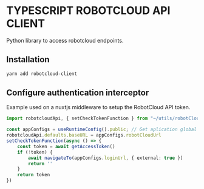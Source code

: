 # TYPESCRIPT ROBOTCLOUD API CLIENT

Python library to access robotcloud endpoints.

## Installation

```bash
yarn add robotcloud-client
```

## Configure authentication interceptor

Example used on a nuxtjs middleware to setup the RobotCloud API token.
```typescript
import robotcloudApi, { setCheckTokenFunction } from "~/utils/robotCloudApi";

const appConfigs = useRuntimeConfig().public; // Get aplication global configs
robotcloudApi.defaults.baseURL = appConfigs.robotCloudUrl
setCheckTokenFunction(async () => {
    const token = await getAccessToken()
    if (!token) {
        await navigateTo(appConfigs.loginUrl, { external: true })
        return ''
    }
    return token
})

```


